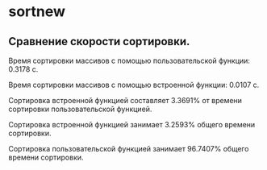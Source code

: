 # sortnew
## Сравнение скорости сортировки.
Время сортировки массивов
 с помощью пользовательской функции: 0.3178 с.

Время сортировки массивов
 с помощью встроенной функции: 0.0107 с.

Сортировка встроенной функцией составляет 
 3.3691% от времени сортировки пользовательской функцией.

Сортировка встроенной функцией занимает 
 3.2593% общего времени сортировки.

Сортировка пользовательской функцией занимает 
 96.7407% общего времени сортировки.
